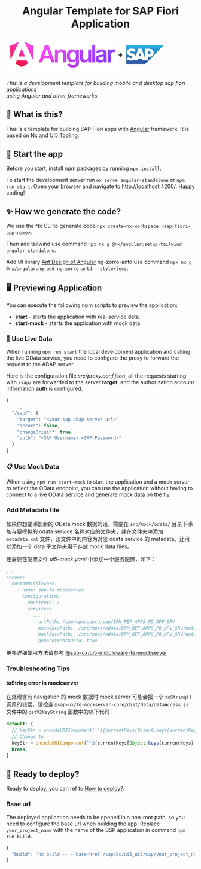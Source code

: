 <h1 align="center">Angular Template for SAP Fiori Application</h1>

<p align="center">
<div style="display: flex; align-items: center;">
<a href="https://angular.dev/">
<img style="width: 300px;" src="../docs/images/angular_wordmark_gradient.png">
</a> ➕ <a href="https://experience.sap.com/fiori-design-web/"><img style="width: 100px; margin-left: 10px;" src="../docs/images/sap.png"></a>
</div>

  <br>
  <em>This is a development template for building mobile and desktop sap fiori applications
    <br> using Angular and other frameworks.</em>
  <br>
</p>

## 🌟 What is this?

This is a template for building SAP Fiori apps with [Angular](https://angular.io/) framework. It is based on [Nx](https://nx.dev) and [UI5 Tooling](https://sap.github.io/ui5-tooling/).

## 🛫 Start the app

Before you start, install npm packages by running `npm install`.

To start the development server run `nx serve angular-standalone` or `npm run start`. Open your browser and navigate to http://localhost:4200/. Happy coding!

## ✨ How we generate the code?

We use the Nx CLI to generate code `npx create-nx-workspace <sap-fiori-app-name>`.

Then add tailwind use command `npx nx g @nx/angular:setup-tailwind angular-standalone`.

Add UI library [Ant Design of Angular](https://ng.ant.design/) ng-zorro-antd use command `npx nx g @nx/angular:ng-add ng-zorro-antd --style=less`.

## 🖥 Previewing Application

You can execute the following npm scripts to preview the application:

* **start** - starts the application with real service data.
* **start-mock** - starts the application with mock data.

### 📡 Use Live Data

When running `npm run start` the local development application and calling the live OData service, you need to configure the proxy to forward the request to the ABAP server.

Here is the configuration file *src/proxy.conf.json*, all the requests starting with `/sap/` are forwarded to the server **target**, and the authorization account information **auth** is configured.

```javascript
{
  ...,
  "/sap/": {
    "target": "<your sap abap server url>",
    "secure": false,
    "changeOrigin": true,
    "auth": "<SAP Username>:<SAP Password>"
  }
}
```

### 📋 Use Mock Data

When using `npm run start-mock` to start the application and a mock server to reflect the OData endpoint, you can use the application without having to connect to a live OData service and generate mock data on the fly.

### Add Metadata file

如果你想要添加新的 OData mock 数据的话，需要在 `src/mock/odata/` 目录下添加与要模拟的 odata service 名称对应的文件夹，并在文件夹中添加 `metadata.xml` 文件，该文件中的内容为对应 odata service 的 metadata。还可以添加一个 data 子文件夹用于存放 mock data files。

还需要在配置文件 *ui5-mock.yaml* 中添加一个服务配置，如下：

```yaml
...
server:
  customMiddleware:
    - name: sap-fe-mockserver
      configuration:
        mountPath: /
        services:
          ...
          - urlPath: /sap/opu/odata/sap/EPM_REF_APPS_PO_APV_SRV
            metadataPath: ./src/mock/odata/EPM_REF_APPS_PO_APV_SRV/metadata.xml
            mockdataPath: ./src/mock/odata/EPM_REF_APPS_PO_APV_SRV/data
            generateMockData: true
```

更多详细使用方法请参考 [@sap-ux/ui5-middleware-fe-mockserver](https://www.npmjs.com/package/@sap-ux/ui5-middleware-fe-mockserver)

### Troubleshooting Tips

#### toString error in mockserver

在处理含有 navigation 的 mock 数据时 mock server 可能会报一个 `toString()` 调用的错误，请检查 `@sap-ux/fe-mockserver-core/dist/data/dataAccess.js` 文件中的 `getV2KeyString` 函数中的以下代码：

```javascript
default: {
  // keyStr = encodeURIComponent(`'${currentKeys[Object.keys(currentKeys)[0]].toString()}'`);
  // Change to
  keyStr = encodeURIComponent(`'${currentKeys[Object.keys(currentKeys)[0]]?.toString()}'`);
  break;
}
```

## 🚀 Ready to deploy?

Ready to deploy, you can ref to [How to deploy?](../Deploy.md).

### Base url

The deployed application needs to be opened in a non-root path, so you need to configure the base url when building the app. Replace `your_project_name` with the name of the BSP application in command `npm run build`.

```javascript
{
  "build": "nx build -- --base-href /sap/bc/ui5_ui5/sap/your_project_name/"
}
```
